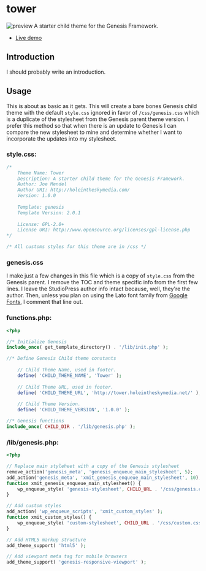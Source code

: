 # tower

![preview](https://raw.github.com/transmitstudio/tower/master/screenshot.png)
A starter child theme for the Genesis Framework.

- [Live demo](http://tower.holeintheskymedia.net/)

## Introduction
I should probably write an introduction.

## Usage
This is about as basic as it gets. This will create a bare bones Genesis child theme with the default `style.css` ignored in favor of `/css/genesis.css` which is a duplicate of the stylesheet from the Genesis parent theme version. I prefer this method so that when there is an update to Genesis I can compare the new stylesheet to mine and determine whether I want to incorporate the updates into my stylesheet.

### style.css:
```css
/*
	Theme Name: Tower
	Description: A starter child theme for the Genesis Framework.
	Author: Joe Mendel
	Author URI: http://holeintheskymedia.com/
	Version: 1.0.0
 
	Template: genesis
	Template Version: 2.0.1
 
	License: GPL-2.0+
	License URI: http://www.opensource.org/licenses/gpl-license.php
*/

/* All customs styles for this theme are in /css */
```
### genesis.css
I make just a few changes in this file which is a copy of `style.css` from the Genesis parent. I remove the TOC and theme specific info from the first few lines. I leave the StudioPress author info intact because, well, they're the author. Then, unless you plan on using the Lato font family from [Google Fonts](http://www.google.com/fonts), I comment that line out.

### functions.php:
```php
<?php

//* Initialize Genesis
include_once( get_template_directory() . '/lib/init.php' );

//* Define Genesis Child theme constants
	
	// Child Theme Name, used in footer.
	define( 'CHILD_THEME_NAME', 'Tower' );
	
	// Child Theme URL, used in footer.
	define( 'CHILD_THEME_URL', 'http://tower.holeintheskymedia.net/' );
	
	// Child Theme Version.
	define( 'CHILD_THEME_VERSION', '1.0.0' );

//* Genesis functions
include_once( CHILD_DIR . '/lib/genesis.php' );
```

### /lib/genesis.php:
```php
<?php

// Replace main styleheet with a copy of the Genesis stylesheet
remove_action('genesis_meta', 'genesis_enqueue_main_stylesheet', 5);
add_action('genesis_meta', 'xmit_genesis_enqueue_main_stylesheet', 10);
function xmit_genesis_enqueue_main_stylesheet() {
	wp_enqueue_style( 'genesis-stylesheet', CHILD_URL . '/css/genesis.css', array(), PARENT_THEME_VERSION );
}

// Add custom styles
add_action( 'wp_enqueue_scripts', 'xmit_custom_styles' );
function xmit_custom_styles() {
	wp_enqueue_style( 'custom-stylesheet', CHILD_URL . '/css/custom.css', array(), CHILD_THEME_VERSION );
}

// Add HTML5 markup structure
add_theme_support( 'html5' );

// Add viewport meta tag for mobile browsers
add_theme_support( 'genesis-responsive-viewport' );
```
